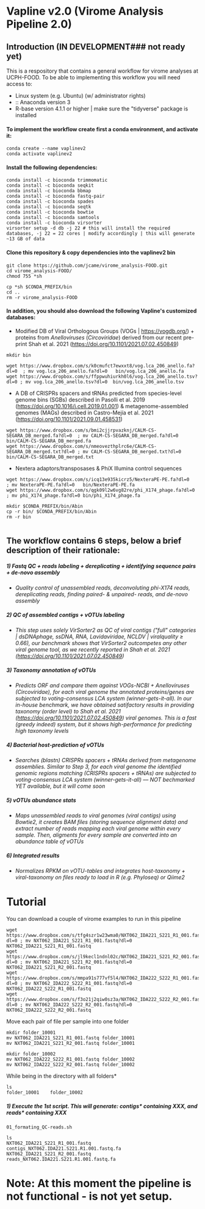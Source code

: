 # Vapline v2.0 (Virome Analysis Pipeline 2.0)

## Introduction (IN DEVELOPMENT### not ready yet)

This is a respository that contains a general workflow for virome analyses at UCPH-FOOD.
To be able to implementing this workflow you will need access to:

- Linux system (e.g. Ubuntu) (w/ administrator rights)
- :: Anaconda version 3
- R-base version 4.1.1 or higher | make sure the "tidyverse" package is installed

#### To implement the workflow create first a conda environment, and activate it:
```
conda create --name vaplinev2
conda activate vaplinev2
```

#### Install the following dependencies:
```
conda install -c bioconda trimmomatic
conda install -c bioconda seqkit 
conda install -c bioconda bbmap 
conda install -c bioconda fastq-pair 
conda install -c bioconda spades  
conda install -c bioconda seqtk
conda install -c bioconda bowtie 
conda install -c bioconda samtools
conda install -c bioconda virsorter 
virsorter setup -d db -j 22 # this will install the required databases, -j 22 = 22 cores | modify accordingly | this will generate ~13 GB of data

```

#### Clone this repository & copy dependencies into the vaplinev2 bin
```
git clone https://github.com/jcame/virome_analysis-FOOD.git
cd virome_analysis-FOOD/
chmod 755 *sh

cp *sh $CONDA_PREFIX/bin
cd ..
rm -r virome_analysis-FOOD

```

#### In addition, you should also download the following Vapline's customized databases:

- Modified DB of Viral Orthologous Groups (VOGs | https://vogdb.org/) + proteins from *Anelloviruses* (*Circoviridae*) derived from our recent pre-print Shah et al. 2021 (https://doi.org/10.1101/2021.07.02.450849) 
```
mkdir bin

wget https://www.dropbox.com/s/k0cmufct7ewxxt8/vog.lca_206_anello.fa?dl=0  ; mv vog.lca_206_anello.fa?dl=0   bin/vog.lca_206_anello.fa
wget https://www.dropbox.com/s/ffppwuhiurkh0l6/vog.lca_206_anello.tsv?dl=0 ; mv vog.lca_206_anello.tsv?dl=0  bin/vog.lca_206_anello.tsv
```

- A DB of CRISPRs spacers and tRNAs predicted from species-level genome bins (SGBs) described in Pasolli et al. 2019 (https://doi.org/10.1016/j.cell.2019.01.001) & metagenome-assembled genomes (MAGs) described in Castro-Mejía et al. 2021 (https://doi.org/10.1101/2021.09.01.458531) 
```
wget https://www.dropbox.com/s/bmi2cjjrpvazknj/CALM-CS-SEGARA_DB_merged.fa?dl=0  ; mv CALM-CS-SEGARA_DB_merged.fa?dl=0  bin/CALM-CS-SEGARA_DB_merged.fa
wget https://www.dropbox.com/s/nmeovezthplrc6e/CALM-CS-SEGARA_DB_merged.txt?dl=0 ; mv CALM-CS-SEGARA_DB_merged.txt?dl=0 bin/CALM-CS-SEGARA_DB_merged.txt
```

- Nextera adaptors/transposases & PhiX Illumina control sequences
```
wget https://www.dropbox.com/s/icq13e935kicrz5/NexteraPE-PE.fa?dl=0    ; mv NexteraPE-PE.fa?dl=0   bin/NexteraPE-PE.fa
wget https://www.dropbox.com/s/qgk09l2w6vg82re/phi_X174_phage.fa?dl=0  ; mv phi_X174_phage.fa?dl=0 bin/phi_X174_phage.fa

mkdir $CONDA_PREFIX/bin/Abin
cp -r bin/ $CONDA_PREFIX/bin/Abin
rm -r bin


```


## The workflow contains 6 steps, below a brief description of their rationale:

##### 1) Fastq QC + reads labeling + dereplicating + identifying sequence pairs + de-novo assembly

- *Quality control of unassembled reads, deconvoluting phi-X174 reads, dereplicating reads, finding paired- & unpaired- reads, and de-novo assembly*

##### 2) QC of assembled contigs + vOTUs labeling

- *This step uses solely VirSorter2 as QC of viral contigs ("full" categories | dsDNAphage, ssDNA,  RNA, Lavidaviridae, NCLDV | viralquality ≥ 0.66), our benchmark shows that VirSorter2 outcompetes any other viral genome tool, as we recently reported in Shah et al. 2021 (https://doi.org/10.1101/2021.07.02.450849)*

##### 3) Taxonomy annotation of vOTUs

- *Predicts ORF and compare them against VOGs-NCBI + Anelloviruses (Circoviridae), for each viral genome the annotated proteins/genes are subjected to voting-consensus LCA system (winner-gets-it-all). In our in-house benchmark, we have obtained satifactory results in providing taxonomy (order level) to Shah et al. 2021 (https://doi.org/10.1101/2021.07.02.450849) viral genomes. This is a fast (greedy indeed) system, but it shows high-performance for predicting high taxonomy levels*

##### 4) Bacterial host-prediction of vOTUs

- *Searches (blastn) CRISPRs spacers + tRNAs derived from metagenome assemblies. Similar to Step 3, for each viral genome the identified genomic regions matching (CRISPRs spacers + tRNAs) are subjected to voting-consensus LCA system (winner-gets-it-all) –– NOT bechmarked YET available, but it will come soon*

##### 5) vOTUs abundance stats

- *Maps unassembled reads to viral genomes (viral contigs) using Bowtie2, it creates BAM files (storing sequence alignment data) and extract number of reads mapping each viral genome within every sample. Then, aligments for every sample are converted into an abundance table of vOTUs*

##### 6) Integrated results

- *Normalizes RPKM on vOTU-tables and integrates host-taxonomy + viral-taxonomy on files ready to load in R (e.g. Phyloseq) or Qiime2*

# 
# 
# Tutorial

You can download a couple of virome examples to run in this pipeline
```
wget https://www.dropbox.com/s/tfg4szr1w23wma0/NXT062_IDA221_S221_R1_001.fastq?dl=0 ; mv NXT062_IDA221_S221_R1_001.fastq?dl=0 NXT062_IDA221_S221_R1_001.fastq
wget https://www.dropbox.com/s/jl9kecl1ndnl02c/NXT062_IDA221_S221_R2_001.fastq?dl=0 ; mv NXT062_IDA221_S221_R2_001.fastq?dl=0 NXT062_IDA221_S221_R2_001.fastq
wget https://www.dropbox.com/s/mmpa91s777vf5l4/NXT062_IDA222_S222_R1_001.fastq?dl=0 ; mv NXT062_IDA222_S222_R1_001.fastq?dl=0 NXT062_IDA222_S222_R1_001.fastq
wget https://www.dropbox.com/s/f3o21j2qiw0sz3a/NXT062_IDA222_S222_R2_001.fastq?dl=0 ; mv NXT062_IDA222_S222_R2_001.fastq?dl=0 NXT062_IDA222_S222_R2_001.fastq
```

Move each pair of file per sample into one folder

```
mkdir folder_10001
mv NXT062_IDA221_S221_R1_001.fastq folder_10001
mv NXT062_IDA221_S221_R2_001.fastq folder_10001

mkdir folder_10002
mv NXT062_IDA222_S222_R1_001.fastq folder_10002
mv NXT062_IDA222_S222_R2_001.fastq folder_10002

```

While being in the directory with all folders*

```
ls
folder_10001	folder_10002

```

##### 1) Execute the 1st script. This will generate: contigs* containing XXX, and reads* containing XXX


```
01_formating_QC-reads.sh 

ls 
NXT062_IDA221_S221_R1_001.fastq			contigs_NXT062.IDA221.S221.R1.001.fastq.fa
NXT062_IDA221_S221_R2_001.fastq			reads_NXT062.IDA221.S221.R1.001.fastq.fa

```


# Note: At this moment the pipeline is not functional - is not yet setup.

